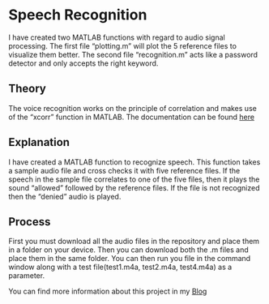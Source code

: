 # Speech Recognition 
I have created two MATLAB functions with regard to audio signal processing. The first file “plotting.m” will plot the 5 reference files to visualize them better. The second file “recognition.m” acts like a password detector and only accepts the right keyword. 

## Theory
The voice recognition works on the principle of correlation and makes use of the “xcorr” function in MATLAB. The documentation can be found [here](https://www.mathworks.com/help/matlab/ref/xcorr.html)

## Explanation
I have created a MATLAB function to recognize speech. This function takes a sample audio file and cross checks it with five reference files. If the speech in the sample file correlates to one of the five files, then it plays the sound “allowed” followed by the reference files. If the file is not recognized then the “denied” audio is played. 

## Process
First you must download all the audio files in the repository and place them in a folder on your device. Then you can download both the .m files and place them in the same folder. You can then run you file in the command window along with a test file(test1.m4a, test2.m4a, test4.m4a) as a parameter. 


You can find more information about this project in my [Blog](https://danielalapat.hashnode.dev/speech-recognition-using-correlation) 

